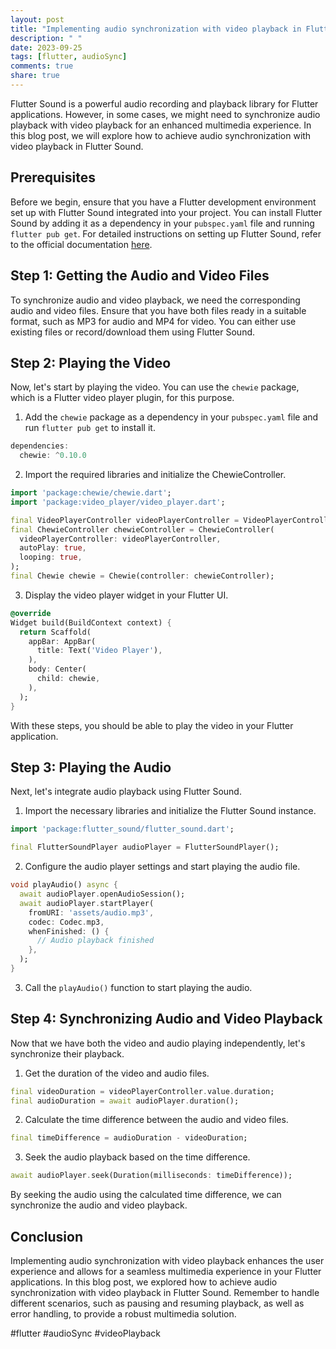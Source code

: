 ```yaml
---
layout: post
title: "Implementing audio synchronization with video playback in Flutter Sound"
description: " "
date: 2023-09-25
tags: [flutter, audioSync]
comments: true
share: true
---
```


Flutter Sound is a powerful audio recording and playback library for Flutter applications. However, in some cases, we might need to synchronize audio playback with video playback for an enhanced multimedia experience. In this blog post, we will explore how to achieve audio synchronization with video playback in Flutter Sound.

## Prerequisites
Before we begin, ensure that you have a Flutter development environment set up with Flutter Sound integrated into your project. You can install Flutter Sound by adding it as a dependency in your `pubspec.yaml` file and running `flutter pub get`. For detailed instructions on setting up Flutter Sound, refer to the official documentation [here](https://pub.dev/packages/flutter_sound).

## Step 1: Getting the Audio and Video Files
To synchronize audio and video playback, we need the corresponding audio and video files. Ensure that you have both files ready in a suitable format, such as MP3 for audio and MP4 for video. You can either use existing files or record/download them using Flutter Sound.

## Step 2: Playing the Video
Now, let's start by playing the video. You can use the `chewie` package, which is a Flutter video player plugin, for this purpose.

1. Add the `chewie` package as a dependency in your `pubspec.yaml` file and run `flutter pub get` to install it.

```dart
dependencies:
  chewie: ^0.10.0
```

2. Import the required libraries and initialize the ChewieController.

```dart
import 'package:chewie/chewie.dart';
import 'package:video_player/video_player.dart';

final VideoPlayerController videoPlayerController = VideoPlayerController.asset('assets/video.mp4');
final ChewieController chewieController = ChewieController(
  videoPlayerController: videoPlayerController,
  autoPlay: true,
  looping: true,
);
final Chewie chewie = Chewie(controller: chewieController);
```

3. Display the video player widget in your Flutter UI.

```dart
@override
Widget build(BuildContext context) {
  return Scaffold(
    appBar: AppBar(
      title: Text('Video Player'),
    ),
    body: Center(
      child: chewie,
    ),
  );
}
```

With these steps, you should be able to play the video in your Flutter application.

## Step 3: Playing the Audio
Next, let's integrate audio playback using Flutter Sound.

1. Import the necessary libraries and initialize the Flutter Sound instance.

```dart
import 'package:flutter_sound/flutter_sound.dart';

final FlutterSoundPlayer audioPlayer = FlutterSoundPlayer();
```

2. Configure the audio player settings and start playing the audio file.

```dart
void playAudio() async {
  await audioPlayer.openAudioSession();
  await audioPlayer.startPlayer(
    fromURI: 'assets/audio.mp3',
    codec: Codec.mp3,
    whenFinished: () {
      // Audio playback finished
    },
  );
}
```

3. Call the `playAudio()` function to start playing the audio.

## Step 4: Synchronizing Audio and Video Playback
Now that we have both the video and audio playing independently, let's synchronize their playback.

1. Get the duration of the video and audio files.

```dart
final videoDuration = videoPlayerController.value.duration;
final audioDuration = await audioPlayer.duration();
```

2. Calculate the time difference between the audio and video files.

```dart
final timeDifference = audioDuration - videoDuration;
```

3. Seek the audio playback based on the time difference.

```dart
await audioPlayer.seek(Duration(milliseconds: timeDifference));
```

By seeking the audio using the calculated time difference, we can synchronize the audio and video playback.

## Conclusion
Implementing audio synchronization with video playback enhances the user experience and allows for a seamless multimedia experience in your Flutter applications. In this blog post, we explored how to achieve audio synchronization with video playback in Flutter Sound. Remember to handle different scenarios, such as pausing and resuming playback, as well as error handling, to provide a robust multimedia solution.

#flutter #audioSync #videoPlayback